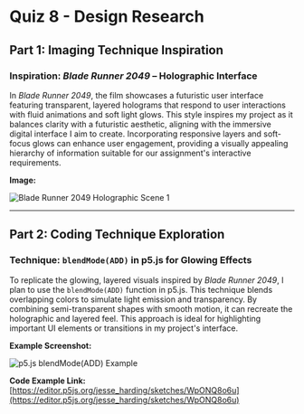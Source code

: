 # Quiz 8 - Design Research

## Part 1: Imaging Technique Inspiration

### Inspiration: *Blade Runner 2049* – Holographic Interface

In *Blade Runner 2049*, the film showcases a futuristic user interface featuring transparent, layered holograms that respond to user interactions with fluid animations and soft light glows. This style inspires my project as it balances clarity with a futuristic aesthetic, aligning with the immersive digital interface I aim to create. Incorporating responsive layers and soft-focus glows can enhance user engagement, providing a visually appealing hierarchy of information suitable for our assignment's interactive requirements.

**Image:**

![Blade Runner 2049 Holographic Scene 1](https://cdn2.hubspot.net/hubfs/6155957/Imported_Blog_Media/31d1b219eaf042c178f2a6f3247f6820-1.jpg)

---

## Part 2: Coding Technique Exploration

### Technique: `blendMode(ADD)` in p5.js for Glowing Effects

To replicate the glowing, layered visuals inspired by *Blade Runner 2049*, I plan to use the `blendMode(ADD)` function in p5.js. This technique blends overlapping colors to simulate light emission and transparency. By combining semi-transparent shapes with smooth motion, it can recreate the holographic and layered feel. This approach is ideal for highlighting important UI elements or transitions in my project's interface.

**Example Screenshot:**

![p5.js blendMode(ADD) Example](https://media.geeksforgeeks.org/wp-content/uploads/20200210235728/ex1-mod-min.gif)

**Code Example Link:**  
[https://editor.p5js.org/jesse_harding/sketches/WpONQ8o6u](https://editor.p5js.org/jesse_harding/sketches/WpONQ8o6u)
